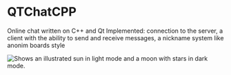 # QTChatCPP
Online chat written on C++ and Qt 
Implemented: connection to the server, a client with the ability to send and receive messages, a nickname system like anonim boards style
<picture>
  
  <img alt="Shows an illustrated sun in light mode and a moon with stars in dark mode." src="[https://user-images.githubusercontent.com/25423296/163456779-a8556205-d0a5-45e2-ac17-42d089e3c3f8.png](https://github.com/AlexSherTemplar/QTChatCPP/blob/main/src/scr.PNG)https://github.com/AlexSherTemplar/QTChatCPP/blob/main/src/scr.PNG">
</picture>
